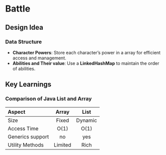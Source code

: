 # Battle

## Design Idea

### Data Structure
- **Character Powers**: Store each character’s power in a array for efficient access and management.
- **Abilities and Their value**: Use a **LinkedHashMap** to maintain the order of abilities.

## Key Learnings
### Comparison of Java List and Array
| Aspect            | Array     | List      |
| :---              | :---:     | :---:     |
| Size              | Fixed     | Dynamic   |
| Access Time       | O(1)      | O(1)      |
| Generics support  | no        | yes       |
| Utility Methods   | Limited   | Rich      |